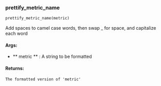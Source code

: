 

### prettify_metric_name
```python
prettify_metric_name(metric)
```
Add spaces to camel case words, then swap _ for space, and capitalize each word

#### Args:

* ** metric ** :  A string to be formatted

#### Returns:
    The formatted version of 'metric'